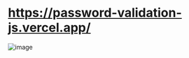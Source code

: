 # https://password-validation-js.vercel.app/
![image](https://user-images.githubusercontent.com/73291115/210157506-6a57c0e5-6bcd-43df-8cb5-18a7814b4f17.png)
